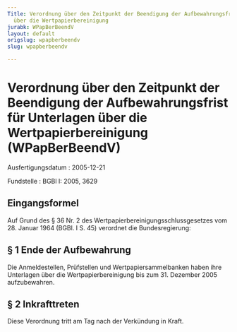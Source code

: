 ```yaml
---
Title: Verordnung über den Zeitpunkt der Beendigung der Aufbewahrungsfrist für  Unterlagen
  über die Wertpapierbereinigung
jurabk: WPapBerBeendV
layout: default
origslug: wpapberbeendv
slug: wpapberbeendv

---
```


# Verordnung über den Zeitpunkt der Beendigung der Aufbewahrungsfrist für  Unterlagen über die Wertpapierbereinigung (WPapBerBeendV)

Ausfertigungsdatum
:   2005-12-21

Fundstelle
:   BGBl I: 2005, 3629



## Eingangsformel

Auf Grund des § 36 Nr. 2 des Wertpapierbereinigungsschlussgesetzes vom
28\. Januar 1964 (BGBl. I S. 45) verordnet die Bundesregierung:


## § 1 Ende der Aufbewahrung

Die Anmeldestellen, Prüfstellen und Wertpapiersammelbanken haben ihre
Unterlagen über die Wertpapierbereinigung bis zum 31. Dezember 2005
aufzubewahren.


## § 2 Inkrafttreten

Diese Verordnung tritt am Tag nach der Verkündung in Kraft.


